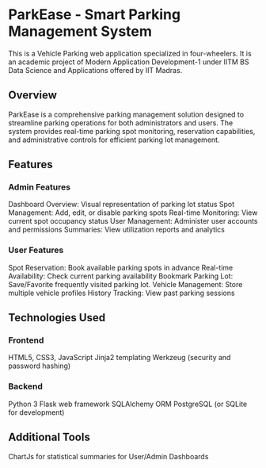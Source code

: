 # ParkEase - Smart Parking Management System
This is a Vehicle Parking web application specialized in four-wheelers. It is an academic project of Modern Application Development-1 under IITM BS Data Science and Applications offered by IIT Madras. 

## Overview
ParkEase is a comprehensive parking management solution designed to streamline parking operations for both administrators and users. The system provides real-time parking spot monitoring, reservation capabilities, and administrative controls for efficient parking lot management.

## Features
### Admin Features
Dashboard Overview: Visual representation of parking lot status
Spot Management: Add, edit, or disable parking spots
Real-time Monitoring: View current spot occupancy status
User Management: Administer user accounts and permissions
Summaries: View utilization reports and analytics

### User Features
Spot Reservation: Book available parking spots in advance
Real-time Availability: Check current parking availability
Bookmark Parking Lot: Save/Favorite frequently visited parking lot.
Vehicle Management: Store multiple vehicle profiles
History Tracking: View past parking sessions

## Technologies Used
### Frontend
HTML5, CSS3, JavaScript
Jinja2 templating
Werkzeug (security and password hashing)

### Backend
Python 3
Flask web framework
SQLAlchemy ORM
PostgreSQL (or SQLite for development)

## Additional Tools
ChartJs for statistical summaries for User/Admin Dashboards


